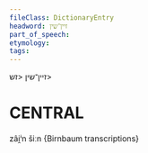```yaml
---
fileClass: DictionaryEntry
headword: זיין־שין
part_of_speech: 
etymology: 
tags: 
---
```

זיין־שין
<זש>

CENTRAL
========

zâi̯ⁱn šiːn {Birnbaum transcriptions}